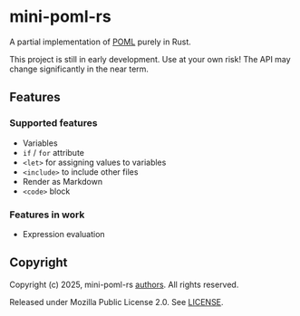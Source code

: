 mini-poml-rs
===
A partial implementation of [POML](https://microsoft.github.io/poml/) purely in Rust.

This project is still in early development. Use at your own risk! The API may change significantly in the near term.

## Features 
### Supported features
* Variables
* `if` / `for` attribute
* `<let>` for assigning values to variables 
* `<include>` to include other files
* Render as Markdown
* `<code>` block

### Features in work
* Expression evaluation

## Copyright
Copyright (c) 2025, mini-poml-rs [authors](AUTHORS). All rights reserved. 

Released under Mozilla Public License 2.0. See [LICENSE](LICENSE).

